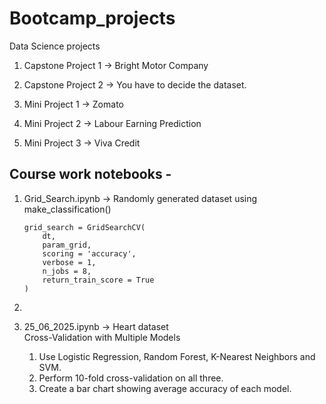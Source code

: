 # Bootcamp_projects
Data Science projects

1. Capstone Project 1  -> Bright Motor Company

2. Capstone Project 2  -> You have to decide the dataset. 

3. Mini Project 1 -> Zomato 

4. Mini Project 2  -> Labour Earning Prediction

5. Mini Project 3  -> Viva Credit

## Course work notebooks -

1. Grid_Search.ipynb -> Randomly generated dataset using make_classification() <br>
    ```
    grid_search = GridSearchCV(
        dt,
        param_grid,
        scoring = 'accuracy',
        verbose = 1,
        n_jobs = 8,
        return_train_score = True
    )
    ```

2.

3. 25_06_2025.ipynb -> Heart dataset <br>
    Cross-Validation with Multiple Models
	1. Use Logistic Regression, Random Forest, K-Nearest Neighbors and SVM.
	2. Perform 10-fold cross-validation on all three.
	3. Create a bar chart showing average accuracy of each model.
